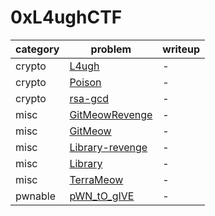 # 0xL4ughCTF
category | problem | writeup
--- | --- | ---
crypto | [L4ugh](crypto/L4ugh) | -
crypto | [Poison](crypto/Poison) | -
crypto | [rsa-gcd](crypto/rsa-gcd) | -
misc | [GitMeowRevenge](misc/GitMeowRevenge) | -
misc | [GitMeow](misc/GitMeow) | -
misc | [Library-revenge](misc/Library-revenge) | -
misc | [Library](misc/Library) | -
misc | [TerraMeow](misc/TerraMeow) | -
pwnable | [pWN_tO_gIVE](pwnable/pWN_tO_gIVE) | -
